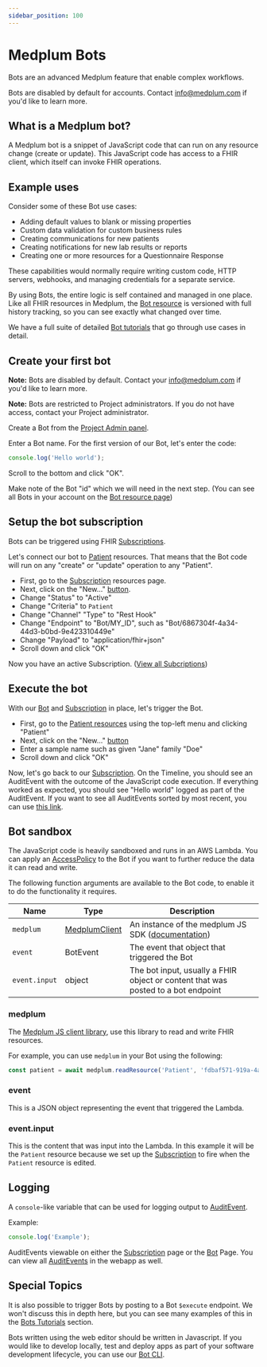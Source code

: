 ```yaml
---
sidebar_position: 100
---
```


# Medplum Bots

Bots are an advanced Medplum feature that enable complex workflows.

Bots are disabled by default for accounts. Contact info@medplum.com if you'd like to learn more.

## What is a Medplum bot?

A Medplum bot is a snippet of JavaScript code that can run on any resource change (create or update). This JavaScript code has access to a FHIR client, which itself can invoke FHIR operations.

## Example uses

Consider some of these Bot use cases:

- Adding default values to blank or missing properties
- Custom data validation for custom business rules
- Creating communications for new patients
- Creating notifications for new lab results or reports
- Creating one or more resources for a Questionnaire Response

These capabilities would normally require writing custom code, HTTP servers, webhooks, and managing credentials for a separate service.

By using Bots, the entire logic is self contained and managed in one place. Like all FHIR resources in Medplum, the [Bot resource](https://app.medplum.com/Bot) is versioned with full history tracking, so you can see exactly what changed over time.

We have a full suite of detailed [Bot tutorials](https://docs.medplum.com/tutorials/bots/intro) that go through use cases in detail.

## Create your first bot

**Note:** Bots are disabled by default. Contact your info@medplum.com if you'd like to learn more.

**Note:** Bots are restricted to Project administrators. If you do not have access, contact your Project administrator.

Create a Bot from the [Project Admin panel](https://app.medplum.com/admin/project).

Enter a Bot name. For the first version of our Bot, let's enter the code:

```javascript
console.log('Hello world');
```

Scroll to the bottom and click "OK".

Make note of the Bot "id" which we will need in the next step. (You can see all Bots in your account on the [Bot resource page](https://app.medplum.com/Bot))

## Setup the bot subscription

Bots can be triggered using FHIR [Subscriptions](/api/fhir/resources/subscription).

Let's connect our bot to [Patient](/api/fhir/resources/patient) resources. That means that the Bot code will run on any "create" or "update" operation to any "Patient".

- First, go to the [Subscription](https://app.medplum.com/Subscription) resources page.
- Next, click on the "New..." [button](https://app.medplum.com/Subscription/new).
- Change "Status" to "Active"
- Change "Criteria" to `Patient`
- Change "Channel" "Type" to "Rest Hook"
- Change "Endpoint" to "Bot/MY_ID", such as "Bot/6867304f-4a34-44d3-b0bd-9e423310449e"
- Change "Payload" to "application/fhir+json"
- Scroll down and click "OK"

Now you have an active Subscription. ([View all Subcriptions](https://app.medplum.com/Subscription))

## Execute the bot

With our [Bot](https://app.medplum.com/Bot) and [Subscription](https://app.medplum.com/Subscription) in place, let's trigger the Bot.

- First, go to the [Patient resources](https://app.medplum.com/Patient) using the top-left menu and clicking "Patient"
- Next, click on the "New..." [button](https://app.medplum.com/Patient/new)
- Enter a sample name such as given "Jane" family "Doe"
- Scroll down and click "OK"

Now, let's go back to our [Subscription](https://app.medplum.com/Subscription). On the Timeline, you should see an AuditEvent with the outcome of the JavaScript code execution. If everything worked as expected, you should see "Hello world" logged as part of the AuditEvent.  If you want to see all AuditEvents sorted by most recent, you can use [this link](https://app.medplum.com/AuditEvent?_count=20&_fields=id,_lastUpdated&_offset=0&_sort=-_lastUpdated).

## Bot sandbox

The JavaScript code is heavily sandboxed and runs in an AWS Lambda.  You can apply an [AccessPolicy](https://app.medplum.com/AccessPolicy) to the Bot if you want to further reduce the data it can read and write.

The following function arguments are available to the Bot code, to enable it to do the functionality it requires.

| Name              | Type     | Description                                                                       |
| ----------------- | -------- | --------------------------------------------------------------------------------- |
| `medplum`       | [MedplumClient](https://docs.medplum.com/typedoc/core/classes/MedplumClient.html)   | An instance of the medplum JS SDK ([documentation](https://docs.medplum.com/typedoc/core/index.html))                             |
| `event`         | BotEvent   | The event that object that triggered the Bot |
| `event.input`   | object   | The bot input, usually a FHIR object or content that was posted to a bot endpoint                                              |

### medplum

The [Medplum JS client library](https://docs.medplum.com/typedoc/core/index.html), use this library to read and write FHIR resources.  

For example, you can use `medplum` in your Bot using the following:

```javascript
const patient = await medplum.readResource('Patient', 'fdbaf571-919a-4a08-a671-7dffe4340da8');
```

### event

This is a JSON object representing the event that triggered the Lambda.

### event.input

This is the content that was input into the Lambda.  In this example it will be the `Patient` resource because we set up the [Subscription](https://app.medplum.com/Subscription) to fire when the `Patient` resource is edited.

## Logging

A `console`-like variable that can be used for logging output to [AuditEvent](https://docs.medplum.com/api/fhir/resources/auditevent).

Example:

```javascript
console.log('Example');
```

AuditEvents viewable on either the [Subscription](https://app.medplum.com/Bot) page or the [Bot](https://app.medplum.com/Bot) Page.  You can view all [AuditEvents](https://app.medplum.com/AuditEvent) in the webapp as well.

## Special Topics

It is also possible to trigger Bots by posting to a Bot `$execute` endpoint.  We won't discuss this in depth here, but you can see many examples of this in the [Bots Tutorials](https://docs.medplum.com/tutorials/bots/intro) section.

Bots written using the web editor should be written in Javascript.  If you would like to develop locally, test and deploy apps as part of your software development lifecycle, you can use our [Bot CLI](https://github.com/medplum/medplum-demo-bots).